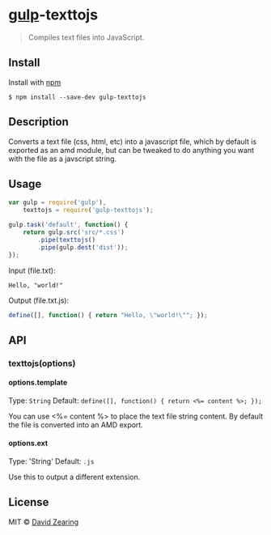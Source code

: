 # [gulp](https://github.com/gulpjs/gulp)-texttojs
> Compiles text files into JavaScript.

## Install

Install with [npm](https://npmjs.org/package/gulp-texttojs)

```
$ npm install --save-dev gulp-texttojs
```

## Description

Converts a text file (css, html, etc) into a javascript file, which by default is exported as an amd module, but
can be tweaked to do anything you want with the file as a javscript string.

## Usage

```js
var gulp = require('gulp'),
    texttojs = require('gulp-texttojs');

gulp.task('default', function() {
    return gulp.src('src/*.css')
        .pipe(texttojs()
        .pipe(gulp.dest('dist'));
});
```

Input (file.txt):
```text
Hello, "world!"
```

Output (file.txt.js):
```javascript
define([], function() { return "Hello, \"world!\""; });
```

## API

### texttojs(options)

#### options.template
Type: `String`
Default: `define([], function() { return <%= content %>; });`

You can use <%= content %> to place the text file string content. By default the file is converted into an AMD export.

#### options.ext
Type: 'String'
Default: `.js`

Use this to output a different extension.
## License

MIT © [David Zearing](http://github.com/dzearing)

